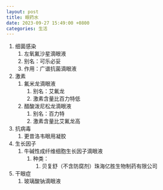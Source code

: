 ```yaml
---
layout: post
title: 眼药水
date: 2023-09-27 15:49:00 +0800
categories: 生活
---
```



1. 细菌感染
	1. 左氧氟沙星滴眼液
	2. 别名：可乐必妥
	3. 作用：广谱抗菌滴眼液
2. 激素
	1. 氟米龙滴眼液
		1. 别名：艾氟龙
		2. 激素含量比百力特低
	2. 醋酸泼尼松龙滴眼液
		1. 别名：百力特
		2. 激素含量比艾氟龙高
3. 抗病毒
	1. 更昔洛韦眼用凝胶
4. 生长因子
	1. 牛碱性成纤维细胞生长因子滴眼液
		1. 种类：
			1. 贝复舒（不含防腐剂）珠海亿胜生物制药有限公司
5. 干眼症
	1. 玻璃酸钠滴眼液